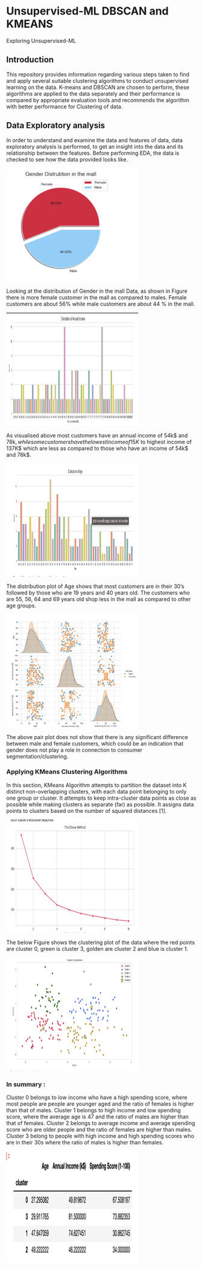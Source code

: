 # Unsupervised-ML DBSCAN and KMEANS
Exploring Unsupervised-ML

## Introduction
This repository provides information regarding various steps taken to find and apply several suitable
clustering algorithms to conduct unsupervised learning on the data. K-means and DBSCAN are chosen
to perform, these algorithms are applied to the data separately and their performance is compared by
appropriate evaluation tools and recommends the algorithm with better performance for
Clustering of data.

## Data Exploratory analysis
In order to understand and examine the data and features of data, data exploratory analysis is
performed, to get an insight into the data and its relationship between the features.
Before performing EDA, the data is checked to see how the data provided looks like.

<img src="https://raw.githubusercontent.com/Mobiee/Unsupervised-ML-/main/Graphs/chart1.png?token=APEXWSPEULA6LZGGCEVVOFDBEBHLQ"  width="350" height="300" alt="Pie Chart">

Looking at the distribution of Gender in the mall Data, as shown in Figure there is more female
customer in the mall as compared to males. Female customers are about 56% while male customers
are about 44 % in the mall.

<img src="https://raw.githubusercontent.com/Mobiee/Unsupervised-ML-/main/Graphs/chart2.png?token=APEXWSPEULA6LZGGCEVVOFDBEBHLQ" height="300" width="350" alt="bar Chart Income">

As visualised above most customers have an annual income of 54k$ and 78k$, while some customers
have the lowest income of 15K$ to highest income of 137K$ which are less as compared to those who
have an income of 54k$ and 78k$.

<img src="https://raw.githubusercontent.com/Mobiee/Unsupervised-ML-/main/Graphs/chart3.png?token=APEXWSPEULA6LZGGCEVVOFDBEBHLQ" height="300" width="350" alt="Bar chart for Age">

The distribution plot of Age shows that most customers are in their 30’s followed by those who are 19
years and 40 years old. The customers who are 55, 56, 64 and 69 years old shop less in the mall as
compared to other age groups.

<img src="https://raw.githubusercontent.com/Mobiee/Unsupervised-ML-/main/Graphs/chart4.png?token=APEXWSPEULA6LZGGCEVVOFDBEBHLQ" height="300" width="350" alt="Bar chart for Age">

The above pair plot does not show that there is any significant difference between male and female
customers, which could be an indication that gender does not play a role in connection to consumer
segmentation/clustering.


### Applying KMeans Clustering Algorithms
In this section, KMeans Algorithm attempts to partition the dataset into K distinct non-overlapping
clusters, with each data point belonging to only one group or cluster. It attempts to keep intra-cluster
data points as close as possible while making clusters as separate (far) as possible. It assigns data points
to clusters based on the number of squared distances [1].

<img src="https://raw.githubusercontent.com/Mobiee/Unsupervised-ML-/main/Graphs/chart5.png?token=APEXWSPEULA6LZGGCEVVOFDBEBHLQ" height="300" width="350" alt="Elbow cahrt">

The below Figure shows the clustering plot of the data where the red points are cluster 0, green is
cluster 3, golden are cluster 2 and blue is cluster 1.

<img src="https://raw.githubusercontent.com/Mobiee/Unsupervised-ML-/main/Graphs/chart6.png?token=APEXWSPEULA6LZGGCEVVOFDBEBHLQ" height="300" width="350" alt="Elbow cahrt">


### In summary :
Cluster 0 belongs to low income who have a high spending score, where most people are people are
younger aged and the ratio of females is higher than that of males.
Cluster 1 belongs to high income and low spending score, where the average age is 47 and the ratio of
males are higher than that of females.
Cluster 2 belongs to average income and average spending score who are older people and the ratio of
females are higher than males.
Cluster 3 belong to people with high income and high spending scores who are in their 30s where the
ratio of males is higher than females.

<img src="https://raw.githubusercontent.com/Mobiee/Unsupervised-ML-/main/Graphs/chart7.png?token=APEXWSPEULA6LZGGCEVVOFDBEBHLQ" height="300" width="350" alt="Elbow cahrt">



